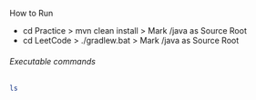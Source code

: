 How to Run
- cd Practice > mvn clean install > Mark /java as Source Root
- cd LeetCode > ./gradlew.bat > Mark /java as Source Root


###### Executable commands
```bash
ls
```